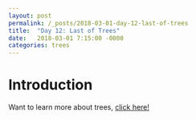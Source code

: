 ```yaml
---
layout: post
permalink: /_posts/2018-03-01-day-12-last-of-trees
title:  "Day 12: Last of Trees"
date:   2018-03-01 7:15:00 -0000
categories: trees
---
```


# Introduction
Want to learn more about trees, [click here!](../interview/resources)



<!--


# Second Question
**Level Order:** Given an implementation of a BINARY tree comprised of nodes with data values, print out the tree in level order


**Input:** (Node) 
     4
   2   6
  1 3 5 7  

**Output** 
4 2 6 1 3 5 7

**Constraints:** 
*	???
*	???

## Solution:
```java
    class Node {
        int data;
        Node next;

        Node(int data, Node next) {
            this.data = data;
            this.next = next;
        }
    }

    public void levelOrderTraversalInLine() {
		if (classTree == null) return;
		Queue<Node> q = new LinkedList<>();
		q.add(classTree);
		while ( !q.isEmpty() ){
			Node cur = q.remove();
			System.out.print(cur.data + " ");
			if (cur.l != null) q.add(cur.l);
			if (cur.r != null) q.add(cur.r);
		}
	}

```

## Discussion
THis is a simple BFS (breadth-first-search) traversal


# Second Question - V2
**Level Order:** Given an implementation of a BINARY tree comprised of nodes with data values,print out the tree in level order, line by line


**Input:** (Node) 
     4
   2   6
  1 3 5 7  

**Output** 
4 
2 6 
1 3 5 7

**Constraints:** 
*	???
*	???

## Solution:
```java
    class Node {
        int data;
        Node next;

        Node(int data, Node next) {
            this.data = data;
            this.next = next;
        }
    }

    public void levelOrderTraversalLineByLine(Node node) {
		if (node == null) return;
		Queue<Node> q = new LinkedList<>();
		Queue<Node> level = new LinkedList<>();
		q.add(node);
		while ( !q.isEmpty() ||  !level.isEmpty() ) {
			while (!q.isEmpty() ) {
				Node cur = q.remove();
				level.add(cur);
			}
			System.out.println(" ");
			while (!level.isEmpty() ) {
				Node cur = level.remove();
				System.out.print(cur.data + " ");
				if (cur.left != null) q.add(cur.lleft);
				if (cur.right != null) q.add(cur.right);
			}
			System.out.println(" ");
		}
	} 

```

## Discussion
Here we needed to use 2n extra space

-->








<!--
# Warmup Question (follow up from last lesson)

**Level Order:** Given an implementation of a BINARY tree comprised of nodes with data values, print out the tree in level order, line by line

**Input:** (Node) 
     4
   2   6
  1 3 5 7  

**Output** 

4 

2 6 

1 3 5 7

**Constraints:** 
*	???
*	???

## Solution:
```java
    class Node {
        int data;
        Node next;

        Node(int data, Node next) {
            this.data = data;
            this.next = next;
        }
    }

    public void levelOrderTraversalLineByLine(Node node) {
		if (node == null) return;
		Queue<Node> q = new LinkedList<>();
		Queue<Node> level = new LinkedList<>();
		q.add(node);
		while ( !q.isEmpty() ||  !level.isEmpty() ) {
			while (!q.isEmpty() ) {
				Node cur = q.remove();
				level.add(cur);
			}
			System.out.println(" ");
			while (!level.isEmpty() ) {
				Node cur = level.remove();
				System.out.print(cur.data + " ");
				if (cur.left != null) q.add(cur.lleft);
				if (cur.right != null) q.add(cur.right);
			}
			System.out.println(" ");
		}
	} 

```

## Discussion
Here we needed to use 2n extra space, is there anything else to note??


# First Question - 
**Mirror Tree** Convert a binary tree into its mirror image and return the root node of the result.

**Input:** (Node) 
     4
   2   6
  1 3 5 7  

**Output** 

4

6   2

7 5 3 1   

**Constraints:** 
*	???
*	??

## Solution:
```java

    class Node {
        int data;
        Node left;
        Node right;

        Node(int data, Node left, Node right) {
            this.data = data;
            this.left = left;
            this.right = right;
        }
    }

    public Node mirror(Node root) {
        if (root == null) return null;
        mirrorHelper(root);
        return root;
    }

    public void mirrorHelper(Node root) {
        if (root == null) return;
        Node left = root.left;
        root.left = root.right;
        root.right = left;
        mirrorHelper(root.right);
        mirrorHelper(root.left);
        
    }    

```

## Discussion



# Second Question
**Tree Longest Sequence:** Given a tree, return the length of the longest increasing sequence such that the child data value is +1 of the parent. The tree is a binary tree, but not necessarily a binary search tree.


**Input:** (Node) 
     4
   2   5
  1 3   6  

**Output** 3: (4 -> 5 -> 6)

**Constraints:** 
*	???
*	???

## Solution:
```java
    class Node {
        int data;
        Node next;

        Node(int data, Node next) {
            this.data = data;
            this.next = next;
        }
    }

    public static int findLenLongestSequence(Node node) {
        if (node == null) return 0;
        return findLenLongestSequence(node, 1, 1, node.data);
    }


    private static int findLenLongestSequence(Node node, int curLen, int curMax, int preVal) {
        if (node == null) return 0;
        if (node.data == preVal) {
            curMax++;
            curLen++;
        }
        else curMax = 1;
        if (curMax > curLen)
            curLen = curMax;
        findLenLongestSequence(node.left, curLen, curMax, node.data);
        findLenLongestSequence(node.right, curLen, curMax, node.data);
        return curLen;
    }

```

## Discussion

-->
